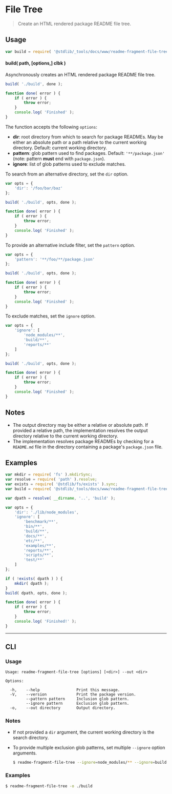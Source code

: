 <!--

@license Apache-2.0

Copyright (c) 2019 The Stdlib Authors.

Licensed under the Apache License, Version 2.0 (the "License");
you may not use this file except in compliance with the License.
You may obtain a copy of the License at

   http://www.apache.org/licenses/LICENSE-2.0

Unless required by applicable law or agreed to in writing, software
distributed under the License is distributed on an "AS IS" BASIS,
WITHOUT WARRANTIES OR CONDITIONS OF ANY KIND, either express or implied.
See the License for the specific language governing permissions and
limitations under the License.

-->

# File Tree

> Create an HTML rendered package README file tree.

<section class="usage">

## Usage

```javascript
var build = require( '@stdlib/_tools/docs/www/readme-fragment-file-tree' );
```

#### build( path, \[options,] clbk )

Asynchronously creates an HTML rendered package README file tree.

<!-- run-disable -->

```javascript
build( './build', done );

function done( error ) {
    if ( error ) {
        throw error;
    }
    console.log( 'Finished' );
}
```

The function accepts the following `options`:

-   **dir**: root directory from which to search for package READMEs. May be either an absolute path or a path relative to the current working directory. Default: current working directory.
-   **pattern**: glob pattern used to find packages. Default: `'**/package.json'` (note: pattern **must** end with `package.json`).
-   **ignore**: list of glob patterns used to exclude matches.

To search from an alternative directory, set the `dir` option.

```javascript
var opts = {
    'dir': '/foo/bar/baz'
};

build( './build', opts, done );

function done( error ) {
    if ( error ) {
        throw error;
    }
    console.log( 'Finished' );
}
```

To provide an alternative include filter, set the `pattern` option.

```javascript
var opts = {
    'pattern': '**/foo/**/package.json'
};

build( './build', opts, done );

function done( error ) {
    if ( error ) {
        throw error;
    }
    console.log( 'Finished' );
}
```

To exclude matches, set the `ignore` option.

<!-- run-disable -->

```javascript
var opts = {
    'ignore': [
        'node_modules/**',
        'build/**',
        'reports/**'
    ]
};

build( './build', opts, done );

function done( error ) {
    if ( error ) {
        throw error;
    }
    console.log( 'Finished' );
}
```

</section>

<!-- /.usage -->

<section class="notes">

## Notes

-   The output directory may be either a relative or absolute path. If provided a relative path, the implementation resolves the output directory relative to the current working directory.
-   The implementation resolves package READMEs by checking for a `README.md` file in the directory containing a package's `package.json` file.

</section>

<!-- /.notes -->

<section class="examples">

## Examples

<!-- run-disable -->

<!-- eslint no-undef: "error" -->

```javascript
var mkdir = require( 'fs' ).mkdirSync;
var resolve = require( 'path' ).resolve;
var exists = require( '@stdlib/fs/exists' ).sync;
var build = require( '@stdlib/_tools/docs/www/readme-fragment-file-tree' );

var dpath = resolve( __dirname, '..', 'build' );

var opts = {
    'dir': './lib/node_modules',
    'ignore': [
        'benchmark/**',
        'bin/**',
        'build/**',
        'docs/**',
        'etc/**',
        'examples/**',
        'reports/**',
        'scripts/**',
        'test/**'
    ]
};

if ( !exists( dpath ) ) {
    mkdir( dpath );
}
build( dpath, opts, done );

function done( error ) {
    if ( error ) {
        throw error;
    }
    console.log( 'Finished!' );
}
```

</section>

<!-- /.examples -->

* * *

<section class="cli">

## CLI

<section class="usage">

### Usage

```text
Usage: readme-fragment-file-tree [options] [<dir>] --out <dir>

Options:

  -h,    --help                Print this message.
  -V,    --version             Print the package version.
         --pattern pattern     Inclusion glob pattern.
         --ignore pattern      Exclusion glob pattern.
  -o,    --out directory       Output directory.
```

</section>

<!-- /.usage -->

<section class="notes">

### Notes

-   If not provided a `dir` argument, the current working directory is the search directory.

-   To provide multiple exclusion glob patterns, set multiple `--ignore` option arguments.

    <!-- run-disable -->

    ```bash
    $ readme-fragment-file-tree --ignore=node_modules/** --ignore=build/** --ignore=reports/** --out=./build
    ```

</section>

<!-- /.notes -->

<section class="examples">

### Examples

<!-- run-disable -->

```bash
$ readme-fragment-file-tree -o ./build
```

</section>

<!-- /.examples -->

</section>

<!-- /.cli -->

<section class="links">

</section>

<!-- /.links -->
